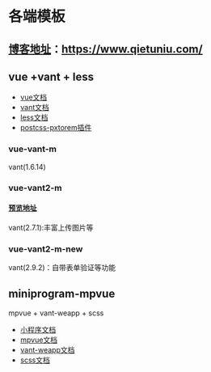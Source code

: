 # 各端模板
## [博客地址](!https://www.qietuniu.com/)：https://www.qietuniu.com/
## vue +vant + less

- [vue文档](!https://cn.vuejs.org/)
- [vant文档](!https://vant-contrib.gitee.io/vant/#/zh-CN/)
- [less文档](!https://less.bootcss.com/)
- [postcss-pxtorem插件](!https://www.npmjs.com/package/postcss-pxtorem)

### vue-vant-m
vant(1.6.14)

### vue-vant2-m
#### [预览地址](!http://www.vant.qietuniu.com)
vant(2.7.1):丰富上传图片等

### vue-vant2-m-new
vant(2.9.2)：自带表单验证等功能

## miniprogram-mpvue
mpvue + vant-weapp + scss
- [小程序文档](!https://developers.weixin.qq.com/miniprogram/dev/component/)
- [mpvue文档](!http://mpvue.com/)
- [vant-weapp文档](!https://vant-contrib.gitee.io/vant-weapp/#/intro)
- [scss文档](!https://www.sass.hk/)